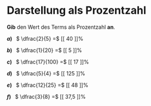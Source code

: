 <!--
version:  0.0.1

language: de

@style
main > *:not(:last-child) {
  margin-bottom: 3rem;
}

input {
    text-align: center;
}

.flex-container {
    display: flex;
    flex-wrap: wrap;
    align-items: stretch;
    gap: 20px;
}

.flex-child {
    flex: 1;
    min-width: 350px;
    margin-right: 20px;
}

@media (max-width: 400px) {
    .flex-child {
        flex: 100%;
        margin-right: 0;
    }
}
@end

formula: \carry   \textcolor{red}{\scriptsize #1}
formula: \digit   \rlap{\carry{#1}}\phantom{#2}#2
formula: \permil  \text{‰}

import: https://raw.githubusercontent.com/LiaTemplates/Tikz-Jax/main/README.md

script: https://cdn.jsdelivr.net/gh/LiaTemplates/Tikz-Jax@main/dist/index.js


tags: Bruchrechnung, Prozent, sehr leicht, sehr niedrig, Angeben

comment: Wandle die Bruchzahl in eine Prozentzahl um.

author: Martin Lommatzsch

-->




# Darstellung als Prozentzahl

**Gib** den Wert des Terms als Prozentzahl **an**.

<section class="flex-container">

<div class="flex-child">

__$a)\;\;$__ $ \dfrac{2}{5} =$ [[  40  ]]%

</div> 
<div class="flex-child">

__$b)\;\;$__ $ \dfrac{1}{20} =$ [[  5  ]]%

</div> 
<div class="flex-child">

__$c)\;\;$__ $ \dfrac{17}{100} =$ [[ 17   ]]%

</div> 
<div class="flex-child">

__$d)\;\;$__ $ \dfrac{5}{4} =$ [[  125  ]]%

</div> 
<div class="flex-child">

__$e)\;\;$__ $ \dfrac{12}{25} =$ [[  48  ]]%

</div> 
<div class="flex-child">

__$f)\;\;$__ $ \dfrac{3}{8} =$ [[  37,5  ]]%

</div> 
</section>





